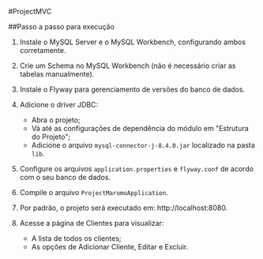 #ProjectMVC

##Passo a passo para execução

1. Instale o MySQL Server e o MySQL Workbench, configurando ambos corretamente.

2. Crie um Schema no MySQL Workbench (não é necessário criar as tabelas manualmente).

3. Instale o Flyway para gerenciamento de versões do banco de dados.

4. Adicione o driver JDBC:
   * Abra o projeto;
   * Vá até as configurações de dependência do módulo em "Estrutura do Projeto";
   * Adicione o arquivo `mysql-connector-j-8.4.0.jar` localizado na pasta `lib`.

5. Configure os arquivos `application.properties` e `flyway.conf` de acordo com o seu banco de dados.

6. Compile o arquivo `ProjectMaromoApplication`.

7. Por padrão, o projeto será executado em: http://localhost:8080.

8. Acesse a página de Clientes para visualizar:
   * A lista de todos os clientes;
   * As opções de Adicionar Cliente, Editar e Excluir.
